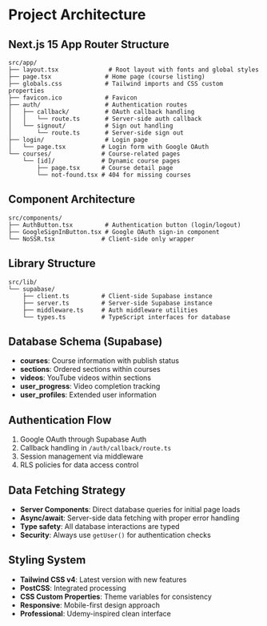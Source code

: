 # Project Architecture

## Next.js 15 App Router Structure
```
src/app/
├── layout.tsx              # Root layout with fonts and global styles
├── page.tsx               # Home page (course listing)
├── globals.css            # Tailwind imports and CSS custom properties
├── favicon.ico            # Favicon
├── auth/                  # Authentication routes
│   ├── callback/          # OAuth callback handling
│   │   └── route.ts       # Server-side auth callback
│   └── signout/           # Sign out handling
│       └── route.ts       # Server-side sign out
├── login/                 # Login page
│   └── page.tsx          # Login form with Google OAuth
└── courses/              # Course-related pages
    └── [id]/             # Dynamic course pages
        ├── page.tsx      # Course detail page
        └── not-found.tsx # 404 for missing courses
```

## Component Architecture
```
src/components/
├── AuthButton.tsx         # Authentication button (login/logout)
├── GoogleSignInButton.tsx # Google OAuth sign-in component
└── NoSSR.tsx             # Client-side only wrapper
```

## Library Structure
```
src/lib/
└── supabase/
    ├── client.ts         # Client-side Supabase instance
    ├── server.ts         # Server-side Supabase instance
    ├── middleware.ts     # Auth middleware utilities
    └── types.ts          # TypeScript interfaces for database
```

## Database Schema (Supabase)
- **courses**: Course information with publish status
- **sections**: Ordered sections within courses
- **videos**: YouTube videos within sections
- **user_progress**: Video completion tracking
- **user_profiles**: Extended user information

## Authentication Flow
1. Google OAuth through Supabase Auth
2. Callback handling in `/auth/callback/route.ts`
3. Session management via middleware
4. RLS policies for data access control

## Data Fetching Strategy
- **Server Components**: Direct database queries for initial page loads
- **Async/await**: Server-side data fetching with proper error handling
- **Type safety**: All database interactions are typed
- **Security**: Always use `getUser()` for authentication checks

## Styling System
- **Tailwind CSS v4**: Latest version with new features
- **PostCSS**: Integrated processing
- **CSS Custom Properties**: Theme variables for consistency
- **Responsive**: Mobile-first design approach
- **Professional**: Udemy-inspired clean interface